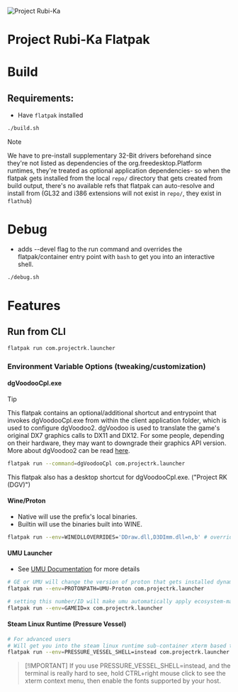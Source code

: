 ![Project Rubi-Ka](icons/icon128.png)

# Project Rubi-Ka Flatpak



# Build

## Requirements:

- Have `flatpak` installed

```bash
./build.sh
```

> [!NOTE]
> We have to pre-install supplementary 32-Bit drivers beforehand since they're not listed as dependencies of the org.freedesktop.Platform runtimes, they're treated as optional application dependencies- so when the flatpak gets installed from the local `repo/` directory that gets created from build output, there's no available refs that flatpak can auto-resolve and install from (GL32 and i386 extensions will not exist in `repo/`, they exist in `flathub`)

# Debug

- adds --devel flag to the run command and overrides the flatpak/container entry point with `bash` to get you into an interactive shell.

```bash
./debug.sh
```


# Features

## Run from CLI

```bash
flatpak run com.projectrk.launcher
```

### Environment Variable Options (tweaking/customization)

#### dgVoodooCpl.exe

> [!TIP]
> This flatpak contains an optional/additional shortcut and entrypoint that invokes dgVoodooCpl.exe from within the client application folder, which is used to configure dgVoodoo2. dgVoodoo is used to translate the game's original DX7 graphics calls to DX11 and DX12. For some people, depending on their hardware, they may want to downgrade their graphics API version.
> More about dgVoodoo2 can be read [here](https://dege.freeweb.hu/dgVoodoo2/). 

```bash
flatpak run --command=dgVoodooCpl com.projectrk.launcher
```

This flatpak also has a desktop shortcut for dgVoodooCpl.exe. ("Project RK (DGV)")

#### Wine/Proton

- Native will use the prefix's local binaries.
- Builtin will use the binaries built into WINE.
```bash
flatpak run --env=WINEDLLOVERRIDES='DDraw.dll,D3DImm.dll=n,b' # overrides these dlls and sets them to priority Native>Builtin. 
```

#### UMU Launcher

- See [UMU Documentation](https://github.com/Open-Wine-Components/umu-launcher/blob/main/docs/umu.1.scd) for more details
```bash
# GE or UMU will change the version of proton that gets installed dynamically by umu-run, the launcher
flatpak run --env=PROTONPATH=UMU-Proton com.projectrk.launcher

# setting this number/ID will make umu automatically apply ecosystem-managed protonfixes to your prefix.
flatpak run --env=GAMEID=x com.projectrk.launcher
```

#### Steam Linux Runtime (Pressure Vessel)
```bash
# For advanced users
# Will get you into the steam linux runtime sub-container xterm based terminal emu+shell
flatpak run --env=PRESSURE_VESSEL_SHELL=instead com.projectrk.launcher
```
> [!IMPORTANT] If you use PRESSURE_VESSEL_SHELL=instead, and the terminal is really hard to see, hold CTRL+right mouse click to see the xterm context menu, then enable the fonts supported by your host.
